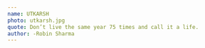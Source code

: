 ```yaml
---
name: UTKARSH
photo: utkarsh.jpg
quote: Don’t live the same year 75 times and call it a life.
author: -Robin Sharma
---
```

